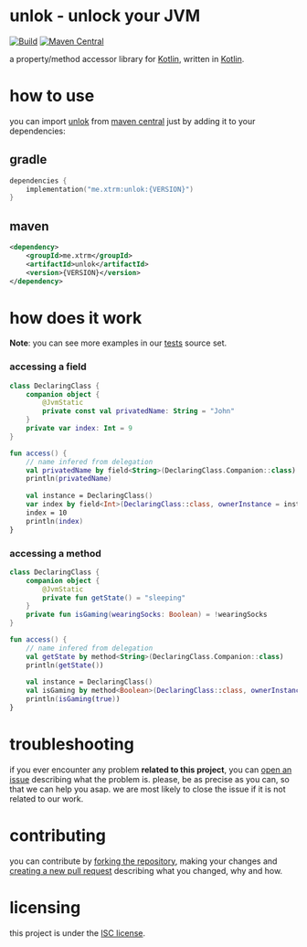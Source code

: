 # unlok - unlock your JVM
[![Build][badge-github-ci]][project-gradle-ci]
[![Maven Central][badge-mvnc]][project-mvnc]

a property/method accessor library for [Kotlin][kotlin], written in [Kotlin][kotlin].

# how to use

you can import [unlok][project-url] from [maven central][mvnc] just by adding it to your dependencies:

## gradle

```kotlin
dependencies {
    implementation("me.xtrm:unlok:{VERSION}")
}
```

## maven

```xml
<dependency>
    <groupId>me.xtrm</groupId>
    <artifactId>unlok</artifactId>
    <version>{VERSION}</version>
</dependency>
```

# how does it work

**Note**: you can see more examples in our [tests][tests] source set.

### accessing a field
```kotlin
class DeclaringClass {
    companion object {
        @JvmStatic
        private const val privatedName: String = "John"
    }
    private var index: Int = 9
}

fun access() {
    // name infered from delegation
    val privatedName by field<String>(DeclaringClass.Companion::class)
    println(privatedName)
    
    val instance = DeclaringClass()
    var index by field<Int>(DeclaringClass::class, ownerInstance = instance)
    index = 10
    println(index)
}
```

### accessing a method
```kotlin
class DeclaringClass {
    companion object {
        @JvmStatic
        private fun getState() = "sleeping"
    }
    private fun isGaming(wearingSocks: Boolean) = !wearingSocks
}

fun access() {
    // name infered from delegation
    val getState by method<String>(DeclaringClass.Companion::class)
    println(getState())
    
    val instance = DeclaringClass()
    val isGaming by method<Boolean>(DeclaringClass::class, ownerInstance = instance)
    println(isGaming(true))
}
```

# troubleshooting

if you ever encounter any problem **related to this project**, you can [open an issue][new-issue] describing what the
problem is. please, be as precise as you can, so that we can help you asap. we are most likely to close the issue if it
is not related to our work.

# contributing

you can contribute by [forking the repository][fork], making your changes and [creating a new pull request][new-pr]
describing what you changed, why and how.

# licensing

this project is under the [ISC license][project-license].


<!-- Links -->

[jvm]: https://adoptium.net "adoptium website"

[kotlin]: https://kotlinlang.org "kotlin website"

[rust]: https://rust-lang.org "rust website"

[mvnc]: https://repo1.maven.org/maven2/ "maven central website"

<!-- Project Links -->

[project-url]: https://github.com/xtrm-en/unlok "project github repository"

[fork]: https://github.com/xtrm-en/unlok/fork "fork this repository"

[new-pr]: https://github.com/xtrm-en/unlok/pulls/new "create a new pull request"

[new-issue]: https://github.com/xtrm-en/unlok/issues/new "create a new issue"

[tests]: https://github.com/xtrm-en/unlok/tree/trunk/src/test/kotlin "test source set"

[project-mvnc]: https://maven-badges.herokuapp.com/maven-central/fr.stardustenterprises/unlok "maven central repository"

[project-gradle-ci]: https://github.com/xtrm-en/unlok/actions/workflows/gradle-ci.yml "gradle ci workflow"

[project-license]: https://github.com/xtrm-en/unlok/blob/trunk/LICENSE "LICENSE source file"

<!-- Badges -->

[badge-mvnc]: https://maven-badges.herokuapp.com/maven-central/me.xtrm/unlok/badge.svg "maven central badge"

[badge-github-ci]: https://github.com/xtrm-en/unlok/actions/workflows/build.yml/badge.svg?branch=trunk "github actions badge"
